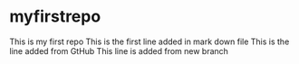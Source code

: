 # myfirstrepo
This is my first repo
This is the first line added in mark down file
This is the line added from GtHub
This line is added from new branch